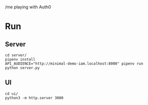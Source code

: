 /me playing with Auth0


# Run

## Server

    cd server/
    pipenv install
    API_AUDIENCE="http://minimal-demo-iam.localhost:8000" pipenv run python server.py

## UI

    cd ui/
    python3 -m http.server 3000

